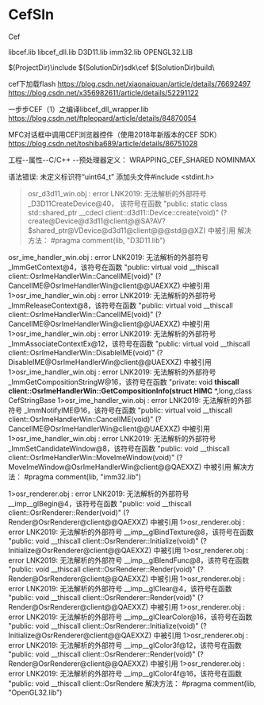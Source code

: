# CefSln
Cef

libcef.lib
libcef_dll.lib
D3D11.lib
imm32.lib
OPENGL32.LIB

$(ProjectDir)\include 
$(SolutionDir)sdk\cef
$(SolutionDir)build\

cef下加载flash
https://blog.csdn.net/xiaonaiquan/article/details/76692497
https://blog.csdn.net/x356982611/article/details/52291122

一步步CEF（1）之编译libcef_dll_wrapper.lib
https://blog.csdn.net/ftpleopard/article/details/84870054

MFC对话框中调用CEF浏览器控件（使用2018年新版本的CEF SDK）
https://blog.csdn.net/toshiba689/article/details/86751028

工程--属性--C/C++  --预处理器定义：
WRAPPING_CEF_SHARED
NOMINMAX

语法错误: 未定义标识符“uint64_t”
添加头文件#include <stdint.h>

>osr_d3d11_win.obj : error LNK2019: 无法解析的外部符号 _D3D11CreateDevice@40，
该符号在函数 "public: static class std::shared_ptr<class client::d3d11::Device> 
__cdecl client::d3d11::Device::create(void)" (?create@Device@d3d11@client@@SA?AV?$shared_ptr@VDevice@d3d11@client@@@std@@XZ) 中被引用
解决方法：
#pragma comment(lib, "D3D11.lib")

osr_ime_handler_win.obj : error LNK2019: 无法解析的外部符号 _ImmGetContext@4，该符号在函数 "public: virtual void __thiscall client::OsrImeHandlerWin::CancelIME(void)" (?CancelIME@OsrImeHandlerWin@client@@UAEXXZ) 中被引用
1>osr_ime_handler_win.obj : error LNK2019: 无法解析的外部符号 _ImmReleaseContext@8，该符号在函数 "public: virtual void __thiscall client::OsrImeHandlerWin::CancelIME(void)" (?CancelIME@OsrImeHandlerWin@client@@UAEXXZ) 中被引用
1>osr_ime_handler_win.obj : error LNK2019: 无法解析的外部符号 _ImmAssociateContextEx@12，该符号在函数 "public: virtual void __thiscall client::OsrImeHandlerWin::DisableIME(void)" (?DisableIME@OsrImeHandlerWin@client@@UAEXXZ) 中被引用
1>osr_ime_handler_win.obj : error LNK2019: 无法解析的外部符号 _ImmGetCompositionStringW@16，该符号在函数 "private: void __thiscall client::OsrImeHandlerWin::GetCompositionInfo(struct HIMC__ *,long,class CefStringBase<struct CefStringTraitsUTF16> 
1>osr_ime_handler_win.obj : error LNK2019: 无法解析的外部符号 _ImmNotifyIME@16，该符号在函数 "public: virtual void __thiscall client::OsrImeHandlerWin::CancelIME(void)" (?CancelIME@OsrImeHandlerWin@client@@UAEXXZ) 中被引用
1>osr_ime_handler_win.obj : error LNK2019: 无法解析的外部符号 _ImmSetCandidateWindow@8，该符号在函数 "public: void __thiscall client::OsrImeHandlerWin::MoveImeWindow(void)" (?MoveImeWindow@OsrImeHandlerWin@client@@QAEXXZ) 中被引用
解决方法：
#pragma comment(lib, "imm32.lib")

1>osr_renderer.obj : error LNK2019: 无法解析的外部符号 __imp__glBegin@4，该符号在函数 "public: void __thiscall client::OsrRenderer::Render(void)" (?Render@OsrRenderer@client@@QAEXXZ) 中被引用
1>osr_renderer.obj : error LNK2019: 无法解析的外部符号 __imp__glBindTexture@8，该符号在函数 "public: void __thiscall client::OsrRenderer::Initialize(void)" (?Initialize@OsrRenderer@client@@QAEXXZ) 中被引用
1>osr_renderer.obj : error LNK2019: 无法解析的外部符号 __imp__glBlendFunc@8，该符号在函数 "public: void __thiscall client::OsrRenderer::Render(void)" (?Render@OsrRenderer@client@@QAEXXZ) 中被引用
1>osr_renderer.obj : error LNK2019: 无法解析的外部符号 __imp__glClear@4，该符号在函数 "public: void __thiscall client::OsrRenderer::Render(void)" (?Render@OsrRenderer@client@@QAEXXZ) 中被引用
1>osr_renderer.obj : error LNK2019: 无法解析的外部符号 __imp__glClearColor@16，该符号在函数 "public: void __thiscall client::OsrRenderer::Initialize(void)" (?Initialize@OsrRenderer@client@@QAEXXZ) 中被引用
1>osr_renderer.obj : error LNK2019: 无法解析的外部符号 __imp__glColor3f@12，该符号在函数 "public: void __thiscall client::OsrRenderer::Render(void)" (?Render@OsrRenderer@client@@QAEXXZ) 中被引用
1>osr_renderer.obj : error LNK2019: 无法解析的外部符号 __imp__glColor4f@16，该符号在函数 "public: void __thiscall client::OsrRendere
解决方法：
#pragma comment(lib, "OpenGL32.lib")
